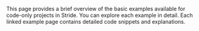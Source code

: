 This page provides a brief overview of the basic examples available for code-only projects in Stride. You can explore each example in detail. Each linked example page contains detailed code snippets and explanations.